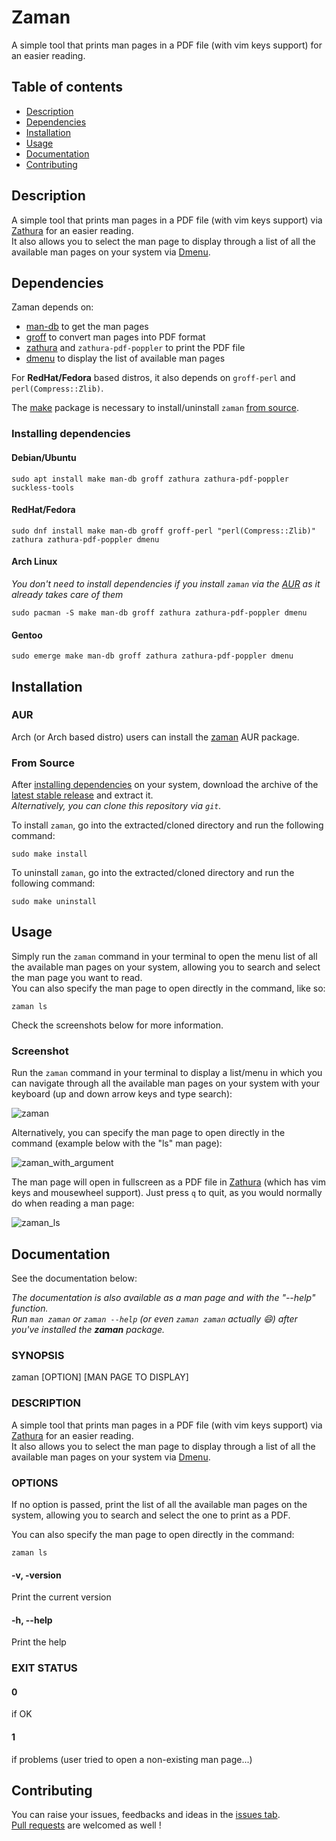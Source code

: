# Zaman

A simple tool that prints man pages in a PDF file (with vim keys support) for an easier reading.

## Table of contents
* [Description](#description)
* [Dependencies](#dependencies)
* [Installation](#installation)
* [Usage](#usage)
* [Documentation](#documentation)
* [Contributing](#contributing)

## Description

A simple tool that prints man pages in a PDF file (with vim keys support) via [Zathura](https://pwmt.org/projects/zathura/) for an easier reading.  
It also allows you to select the man page to display through a list of all the available man pages on your system via [Dmenu](https://tools.suckless.org/dmenu/).

## Dependencies

Zaman depends on:
- [man-db](http://man-db.nongnu.org/) to get the man pages
- [groff](https://www.gnu.org/software/groff/) to convert man pages into PDF format
- [zathura](https://pwmt.org/projects/zathura/) and `zathura-pdf-poppler` to print the PDF file 
- [dmenu](https://tools.suckless.org/dmenu/) to display the list of available man pages   
  
For **RedHat/Fedora** based distros, it also depends on `groff-perl` and `perl(Compress::Zlib)`.  
  
The [make](https://www.gnu.org/software/make/) package is necessary to install/uninstall `zaman` [from source](#from-source).

### Installing dependencies

#### Debian/Ubuntu

```
sudo apt install make man-db groff zathura zathura-pdf-poppler suckless-tools
```

#### RedHat/Fedora

```
sudo dnf install make man-db groff groff-perl "perl(Compress::Zlib)" zathura zathura-pdf-poppler dmenu
```

#### Arch Linux

*You don't need to install dependencies if you install `zaman` via the [AUR](#aur) as it already takes care of them*

```
sudo pacman -S make man-db groff zathura zathura-pdf-poppler dmenu
```

#### Gentoo

```
sudo emerge make man-db groff zathura zathura-pdf-poppler dmenu
```

## Installation

### AUR

Arch (or Arch based distro) users can install the [zaman](https://aur.archlinux.org/packages/zaman "zaman AUR package") AUR package.

### From Source

After [installing dependencies](#installing-dependencies) on your system, download the archive of the [latest stable release](https://github.com/Antiz96/zaman/releases/latest) and extract it.  
*Alternatively, you can clone this repository via `git`.*  
  
To install `zaman`, go into the extracted/cloned directory and run the following command:
```
sudo make install
```
   
To uninstall `zaman`, go into the extracted/cloned directory and run the following command:  
```
sudo make uninstall
```

## Usage

Simply run the `zaman` command in your terminal to open the menu list of all the available man pages on your system, allowing you to search and select the man page you want to read.  
You can also specify the man page to open directly in the command, like so:  
```
zaman ls
```
  
Check the screenshots below for more information.

### Screenshot

Run the `zaman` command in your terminal to display a list/menu in which you can navigate through all the available man pages on your system with your keyboard (up and down arrow keys and type search):    

![zaman](https://user-images.githubusercontent.com/53110319/183697489-cd2b8c1e-334c-42f3-be8d-2c0b4a7e002c.png)

Alternatively, you can specify the man page to open directly in the command (example below with the "ls" man page):  

![zaman_with_argument](https://user-images.githubusercontent.com/53110319/183697495-25951c0d-fc93-4606-a9bf-712739272460.png)

The man page will open in fullscreen as a PDF file in [Zathura](https://pwmt.org/projects/zathura/) (which has vim keys and mousewheel support). Just press `q` to quit, as you would normally do when reading a man page:  

![zaman_ls](https://user-images.githubusercontent.com/53110319/183697494-2c268494-64cd-414f-a942-cac7a87580ba.png)

## Documentation

See the documentation below:

*The documentation is also available as a man page and with the "--help" function.*  
*Run `man zaman` or `zaman --help` (or even `zaman zaman` actually :smile:) after you've installed the **zaman** package.*  
    
### SYNOPSIS
zaman [OPTION] [MAN PAGE TO DISPLAY]

### DESCRIPTION
A simple tool that prints man pages in a PDF file (with vim keys support) via [Zathura](https://pwmt.org/projects/zathura/) for an easier reading.  
It also allows you to select the man page to display through a list of all the available man pages on your system via [Dmenu](https://tools.suckless.org/dmenu/).

### OPTIONS

If no option is passed, print the list of all the available man pages on the system, allowing you to search and select the one to print as a PDF.  
  
You can also specify the man page to open directly in the command:
```
zaman ls
```

#### -v, -version
Print the current version

#### -h, --help
Print the help

### EXIT STATUS

#### 0
if OK

#### 1
if problems (user tried to open a non-existing man page...)

## Contributing

You can raise your issues, feedbacks and ideas in the [issues tab](https://github.com/Antiz96/zaman/issues).  
[Pull requests](https://github.com/Antiz96/zaman/pulls) are welcomed as well !
